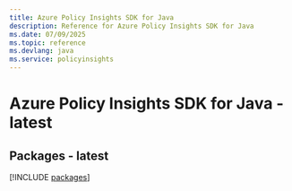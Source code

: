 ```yaml
---
title: Azure Policy Insights SDK for Java
description: Reference for Azure Policy Insights SDK for Java
ms.date: 07/09/2025
ms.topic: reference
ms.devlang: java
ms.service: policyinsights
---
```

# Azure Policy Insights SDK for Java - latest
## Packages - latest
[!INCLUDE [packages](policy-insights-index.md)]